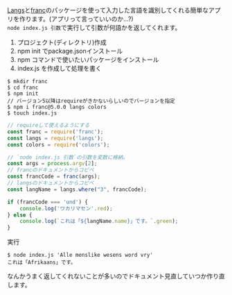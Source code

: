 [Langs](https://github.com/adlawson/nodejs-langs)と[franc](https://github.com/wooorm/franc?tab=readme-ov-file)のパッケージを使って入力した言語を識別してくれる簡単なアプリを作ります。(アプリって言っていいのか...?)  
`node index.js 引数`で実行して引数が何語かを返してくれます。  
1. プロジェクト(ディレクトリ)作成
1. npm init でpackage.jsonインストール
1. npm コマンドで使いたいパッケージをインストール
1. index.js を作成して処理を書く
```
$ mkdir franc
$ cd franc
$ npm init
// バージョン5以降はrequireがきかないらしいのでバージョンを指定
$ npm i franc@5.0.0 langs colors
$ touch index.js
```
```javascript
// requireして使えるようにする
const franc = require('franc');
const langs = require('langs');
const colors = require('colors');

// `node index.js 引数`の引数を変数に格納。
const args = process.argv[2];
// francのドキュメントからコピペ
const francCode = franc(args);
// langsのドキュメントからコピペ
const langName = langs.where("3", francCode);

if (francCode === 'und') {
    console.log('ワカリマセン'.red);
} else {
    console.log(`これは「${langName.name}」です。`.green);
}
```
実行  
```
$ node index.js 'Alle menslike wesens word vry'
これは「Afrikaans」です。
```
なんかうまく返してくれないことが多いのでドキュメント見直していつか作り直します。
